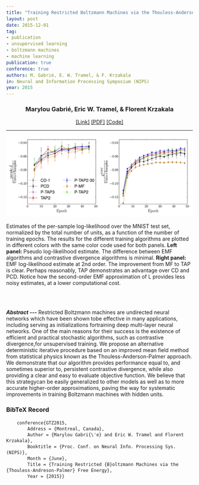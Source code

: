 ```yaml
---
title: "Training Restricted Boltzmann Machines via the Thouless-Anderson-Palmer Free Energy"
layout: post
date: 2015-12-01
tag: 
- publication
- unsupervised learning
- boltzmann machines
- machine learning
publication: true
conference: true
authors: M. Gabrié, E. W. Tramel, & F. Krzakala
in: Neural and Information Processing Symposium (NIPS)
year: 2015
---
```


<div align="center">
<h3>Marylou Gabrié, Eric W. Tramel, & Florent Krzakala</h3>
<a href="http://papers.nips.cc/paper/5788-training-restricted-boltzmann-machine-via-the-thouless-anderson-palmer-free-energy">[Link]</a>
<a href="http://papers.nips.cc/paper/5788-training-restricted-boltzmann-machine-via-the-thouless-anderson-palmer-free-energy.pdf">[PDF]</a>
<a href="http://github.com/sphinxteam/Boltzmann.jl">[Code]</a>
</div>

- - -

![Main Figure](/assets/images/gtk2015.png)
<figcaption class="caption">Estimates of the per-sample log-likelihood over the MNIST test set, normalized by the total number of units, as a function of the number of training epochs. The results for the different training algorithms are plotted in different colors with the same color code used for both panels. <b>Left panel:</b> Pseudo log-likelihood estimate. The difference between EMF algorithms and contrastive divergence algorithms is minimal. <b>Right panel:</b> EMF log-likelihood estimate at 2nd order. The improvement from MF to TAP is clear. Perhaps reasonably, TAP demonstrates an advantage over CD and PCD. Notice how the second-order EMF approximation of L provides less noisy estimates, at a lower computational cost.</figcaption>

<br><br>

***Abstract ---*** Restricted Boltzmann machines are undirected neural networks which have been shown tobe effective in many applications, including serving as initializations fortraining deep multi-layer neural networks. One of the main reasons for their success is the existence of efficient and practical stochastic algorithms, such as contrastive divergence,for unsupervised training. We propose an alternative deterministic iterative procedure based on an improved mean field method from statistical physics known as the Thouless-Anderson-Palmer approach. We demonstrate that our algorithm provides performance equal to, and sometimes superior to, persistent contrastive divergence, while also providing a clear and easy to evaluate objective function. We believe that this strategycan be easily generalized to other models as well as to more accurate higher-order approximations, paving the way for systematic improvements in training Boltzmann machines with hidden units.

### BibTeX Record
```
    conference{GTZ2015,
        Address = {Montreal, Canada},
        Author = {Marylou Gabri{\'e} and Eric W. Tramel and Florent Krzakala},
        Booktitle = {Proc. Conf. on Neural Info. Processing Sys. (NIPS)},
        Month = {June},
        Title = {Training Restricted {B}oltzmann Machines via the {Thouless-Andreson-Palmer} Free Energy},
        Year = {2015}}
```